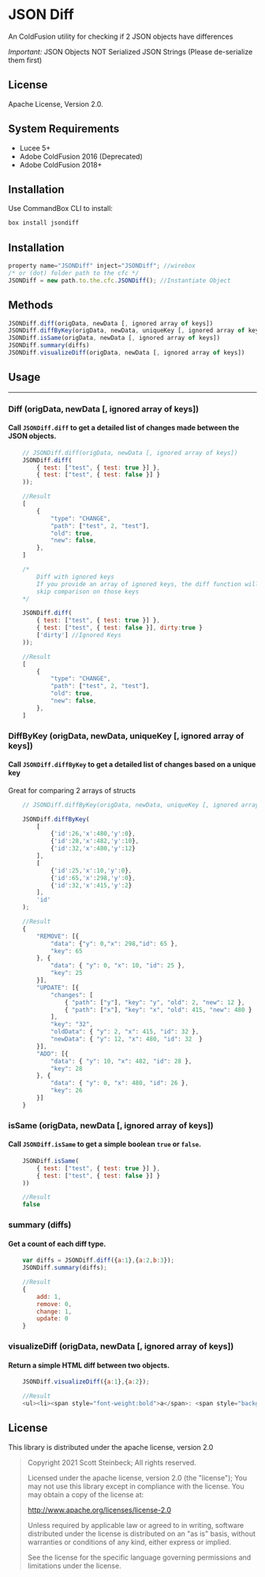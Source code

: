 # JSON Diff
An ColdFusion utility for checking if 2 JSON objects have differences

*Important:* JSON Objects NOT Serialized JSON Strings (Please de-serialize them first)

## License

Apache License, Version 2.0.

## System Requirements

- Lucee 5+
- Adobe ColdFusion 2016 (Deprecated)
- Adobe ColdFusion 2018+

## Installation

Use CommandBox CLI to install:

```bash
box install jsondiff
```

## Installation
```javascript
property name="JSONDiff" inject="JSONDiff"; //wirebox
/* or (dot) folder path to the cfc */
JSONDiff = new path.to.the.cfc.JSONDiff(); //Instantiate Object
```
## Methods
```javascript
JSONDiff.diff(origData, newData [, ignored array of keys])
JSONDiff.diffByKey(origData, newData, uniqueKey [, ignored array of keys])
JSONDiff.isSame(origData, newData [, ignored array of keys])
JSONDiff.summary(diffs)
JSONDiff.visualizeDiff(origData, newData [, ignored array of keys])
```

## Usage
---
### Diff (origData, newData [, ignored array of keys])
#### Call `JSONDiff.diff` to get a detailed list of changes made between the JSON objects.

```javascript
    // JSONDiff.diff(origData, newData [, ignored array of keys])
    JSONDiff.diff(
        { test: ["test", { test: true }] },
        { test: ["test", { test: false }] }
    ));

    //Result
    [
        {
            "type": "CHANGE",
            "path": ["test", 2, "test"],
            "old": true,
            "new": false,
        },
    ]

    /*
        Diff with ignored keys
        If you provide an array of ignored keys, the diff function will 
        skip comparison on those keys
    */

    JSONDiff.diff(
        { test: ["test", { test: true }] },
        { test: ["test", { test: false }], dirty:true }
        ['dirty'] //Ignored Keys
    ));

    //Result
    [
        {
            "type": "CHANGE",
            "path": ["test", 2, "test"],
            "old": true,
            "new": false,
        },
    ]
```

### DiffByKey (origData, newData, uniqueKey [, ignored array of keys])
#### Call `JSONDiff.diffByKey` to get a detailed list of changes based on a unique key
Great for comparing 2 arrays of structs

```javascript
    // JSONDiff.diffByKey(origData, newData, uniqueKey [, ignored array of keys])

    JSONDiff.diffByKey(
        [
            {'id':26,'x':480,'y':0},
            {'id':28,'x':482,'y':10},
            {'id':32,'x':480,'y':12}
        ],
        [
            {'id':25,'x':10,'y':0},
            {'id':65,'x':298,'y':0},
            {'id':32,'x':415,'y':2}
        ],
        'id'
    );

    //Result
    {
        "REMOVE": [{
            "data": {"y": 0,"x": 298,"id": 65 },
            "key": 65
        }, {
            "data": { "y": 0, "x": 10, "id": 25 },
            "key": 25
        }],
        "UPDATE": [{
            "changes": [
                { "path": ["y"], "key": "y", "old": 2, "new": 12 }, 
                { "path": ["x"], "key": "x", "old": 415, "new": 480 }
            ],
            "key": "32",
            "oldData": { "y": 2, "x": 415, "id": 32 },
            "newData": { "y": 12, "x": 480, "id": 32  }
        }],
        "ADD": [{
            "data": { "y": 10, "x": 482, "id": 28 },
            "key": 28
        }, {
            "data": { "y": 0, "x": 480, "id": 26 },
            "key": 26
        }]
    }
```

### isSame (origData, newData [, ignored array of keys])
#### Call `JSONDiff.isSame` to get a simple boolean `true` or `false`.

```javascript
    JSONDiff.isSame(
        { test: ["test", { test: true }] },
        { test: ["test", { test: false }] }
    ))

    //Result
    false
```

### summary (diffs)
#### Get a count of each diff type.

```javascript
    var diffs = JSONDiff.diff({a:1},{a:2,b:3});
    JSONDiff.summary(diffs);

    //Result
    {
        add: 1,
        remove: 0,
        change: 1,
        update: 0
    }
```

### visualizeDiff (origData, newData [, ignored array of keys])
#### Return a simple HTML diff between two objects.

```javascript
    JSONDiff.visualizeDiff({a:1},{a:2});

    //Result
    <ul><li><span style="font-weight:bold">a</span>: <span style="background: #ffbbbb;text-decoration: line-through;">1</span> <span style="background: #bbffbb;">2</span></li></ul>
```

## License

This library is distributed under the apache license, version 2.0

> Copyright 2021 Scott Steinbeck; All rights reserved.
>
> Licensed under the apache license, version 2.0 (the "license");
> You may not use this library except in compliance with the license.
> You may obtain a copy of the license at:
>
> http://www.apache.org/licenses/license-2.0
>
> Unless required by applicable law or agreed to in writing, software
> distributed under the license is distributed on an "as is" basis,
> without warranties or conditions of any kind, either express or
> implied.
>
> See the license for the specific language governing permissions and
> limitations under the license.

